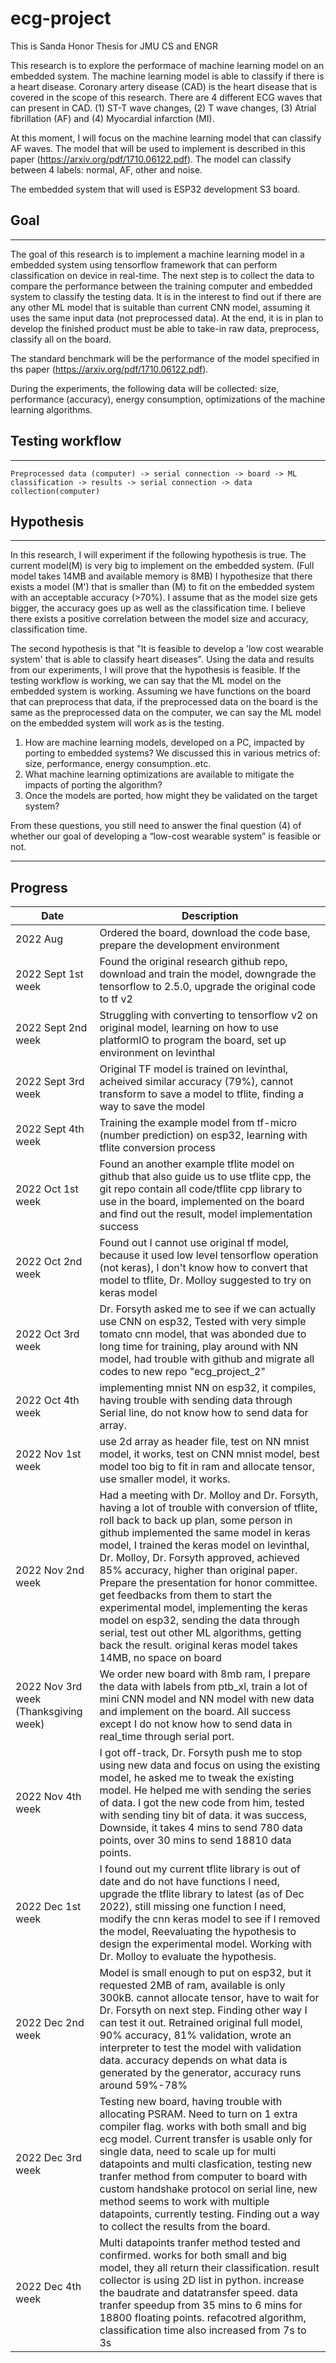 # ecg-project
This is Sanda Honor Thesis for JMU CS and ENGR

This research is to explore the performace of machine learning model on an embedded system. The machine learning model is able to classify if there is a heart disease. Coronary artery disease (CAD) is the heart disease that is covered in the scope of this research. There are 4 different ECG waves that can present in CAD. (1) ST-T wave changes, (2) T wave changes, (3) Atrial fibrillation (AF)  and (4) Myocardial infarction (MI). 

At this moment, I will focus on the machine learning model that can classify AF waves. The model that will be used to implement is described in this paper (https://arxiv.org/pdf/1710.06122.pdf). The model can classify between 4 labels: normal, AF, other and noise. 

The embedded system that will used is ESP32 development S3 board.


## Goal 
___

The goal of this research is to implement a machine learning model in a embedded system using tensorflow framework that can perform classification on device in real-time. The next step is to collect the data to compare the performance between the training computer and embedded system to classify the testing data. It is in the interest to find out if there are any other ML model that is suitable than current CNN model, assuming it uses the same input data (not preprocessed data). At the end, it is in plan to develop the finished product must be able to take-in raw data, preprocess, classify all on the board.

The standard benchmark will be the performance of the model specified in ths paper (https://arxiv.org/pdf/1710.06122.pdf). 

During the experiments, the following data will be collected: size, performance (accuracy), energy consumption, optimizations of the machine learning algorithms.

## Testing workflow
___

``` 
Preprocessed data (computer) -> serial connection -> board -> ML classification -> results -> serial connection -> data collection(computer)
```



## Hypothesis 
___

In this research, I will experiment if the following hypothesis is true. 
The current model(M) is very big to implement on the embedded system. (Full model takes 14MB and available memory is 8MB)
I hypothesize that there exists a model (M') that is smaller than (M) to fit on the embedded system with an acceptable accuracy (>70%). I assume that as the model size gets bigger, the accuracy goes up as well as the classification time. I believe there exists a positive correlation between the model size and accuracy, classification time. 

The second hypothesis is that "It is feasible to develop a 'low cost wearable system' that is able to classify heart diseases". Using the data and results from our experiments, I will prove that the hypothesis is feasible. If the testing workflow is working, we can say that the ML model on the embedded system is working. Assuming we have functions on the board that can preprocess that data, if the preprocessed data on the board is the same as the preprocessed data on the computer, we can say the ML model on the embedded system will work as is the testing. 




1) How are machine learning models, developed on a PC, impacted by porting to embedded systems? We discussed this in various metrics of: size, performance, energy consumption..etc.
2) What machine learning optimizations are available to mitigate the impacts of porting the algorithm?
3) Once the models are ported, how might they be validated on the target system?

From these questions, you still need to answer the final question (4) of whether our goal of developing a “low-cost wearable system” is feasible or not. 



___
## Progress

| Date | Description |
|------|------------ |
|2022 Aug| Ordered the board, download the code base, prepare the development environment|
|2022 Sept 1st week| Found the original research github repo, download and train the model, downgrade the tensorflow to 2.5.0, upgrade the original code to tf v2|
|2022 Sept 2nd week| Struggling with converting to tensorflow v2 on original model, learning on how to use platformIO to program the board, set up environment on levinthal|
|2022 Sept 3rd week| Original TF model is trained on levinthal, acheived similar accuracy (79%), cannot transform to save a model to tflite, finding a way to save the model|
|2022 Sept 4th week| Training the example model from tf-micro (number prediction) on esp32, learning with tflite conversion process
|2022 Oct 1st week| Found an another example tflite model on github that also guide us to use tflite cpp, the git repo contain all code/tflite cpp library to use in the board, implemented on the board and find out the result, model implementation success|
|2022 Oct 2nd week| Found out I cannot use original tf model, because it used low level tensorflow operation (not keras), I don't know how to convert that model to tflite, Dr. Molloy suggested to try on keras model |
|2022 Oct 3rd week| Dr. Forsyth asked me to see if we can actually use CNN on esp32, Tested with very simple tomato cnn model, that was abonded due to long time for training, play around with NN model, had trouble with github and migrate all codes to new repo "ecg_project_2"|
|2022 Oct 4th week| implementing mnist NN on esp32, it compiles, having trouble with sending data through Serial line, do not know how to send data for array.
|2022 Nov 1st week| use 2d array as header file, test on NN mnist model, it works, test on CNN mnist model, best model too big to fit in ram and allocate tensor, use smaller model, it works. |
|2022 Nov 2nd week| Had a meeting with Dr. Molloy and Dr. Forsyth, having a lot of trouble with conversion of tflite, roll back to back up plan, some person in github implemented the same model in keras model, I trained the keras model on levinthal, Dr. Molloy, Dr. Forsyth approved, achieved 85% accuracy, higher than original paper. Prepare the presentation for honor committee. get feedbacks from them to start the experimental model, implementing the keras model on esp32, sending the data through serial, test out other ML algorithms, getting back the result. original keras model takes 14MB, no space on board|
| 2022 Nov 3rd week (Thanksgiving week)| We order new board with 8mb ram, I prepare the data with labels from ptb_xl, train a lot of mini CNN model and NN model with new data and implement on the board. All success except I do not know how to send data in real_time through serial port. |
| 2022 Nov 4th week | I got off-track, Dr. Forsyth push me to stop using new data and focus on using the existing model, he asked me to tweak the existing model. He helped me with sending the series of data. I got the new code from him, tested with sending tiny bit of data. it was success, Downside, it takes 4 mins to send 780 data points, over 30 mins to send 18810 data points. |
|2022 Dec 1st week| I found out my current tflite library is out of date and do not have functions I need, upgrade the tflite library to latest (as of Dec 2022), still missing one function I need, modify the cnn keras model to see if I removed the model, Reevaluating the hypothesis to design the experimental model. Working with Dr. Molloy to evaluate the hypothesis. |
|2022 Dec 2nd week | Model is small enough to put on esp32, but it requested 2MB of ram, available is only 300kB. cannot allocate tensor, have to wait for Dr. Forsyth on next step. Finding other way I can test it out. Retrained original full model, 90% accuracy, 81% validation, wrote an interpreter to test the model with validation data. accuracy depends on what data is generated by the generator, accuracy runs around 59%-78%|
|2022 Dec 3rd week | Testing new board, having trouble with allocating PSRAM. Need to turn on 1 extra compiler flag. works with both small and big ecg model. Current transfer is usable only for single data, need to scale up for multi datapoints and multi clasfication, testing new tranfer method from computer to board with custom handshake protocol on serial line, new method seems to work with multiple datapoints, currently testing. Finding out a way to collect the results from the board.|
|2022 Dec 4th week |Multi datapoints tranfer method tested and confirmed. works for both small and big model, they all return their classification. result collector is using 2D list in python. increase the baudrate and datatransfer speed. data tranfer speedup from 35 mins to 6 mins for 18800 floating points. refacotred algorithm, classification time also increased from 7s to 3s|




